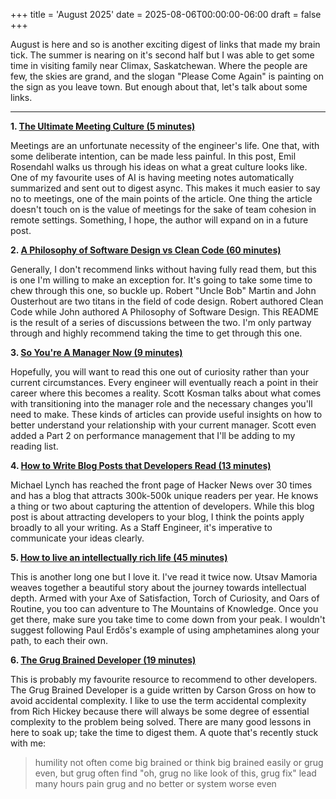 +++
title = 'August 2025'
date = 2025-08-06T00:00:00-06:00
draft = false
+++

August is here and so is another exciting digest of links that made my brain tick.
The summer is nearing on it's second half but I was able to get some time in visiting family near Climax, Saskatchewan.
Where the people are few, the skies are grand, and the slogan "Please Come Again" is painting on the sign as you leave town.
But enough about that, let's talk about some links.

---

**1. [The Ultimate Meeting Culture (5 minutes)](https://abitmighty.com/posts/the-ultimate-meeting-culture)**

Meetings are an unfortunate necessity of the engineer's life.
One that, with some deliberate intention, can be made less painful.
In this post, Emil Rosendahl walks us through his ideas on what a great culture looks like.
One of my favourite uses of AI is having meeting notes automatically summarized and sent out to digest async.
This makes it much easier to say no to meetings, one of the main points of the article.
One thing the article doesn't touch on is the value of meetings for the sake of team cohesion in remote settings.
Something, I hope, the author will expand on in a future post.

**2. [A Philosophy of Software Design vs Clean Code (60 minutes)](https://github.com/johnousterhout/aposd-vs-clean-code/blob/main/README.md)**

Generally, I don't recommend links without having fully read them, but this is one I'm willing to make an exception for.
It's going to take some time to chew through this one, so buckle up.
Robert "Uncle Bob" Martin and John Ousterhout are two titans in the field of code design.
Robert authored Clean Code while John authored A Philosophy of Software Design.
This README is the result of a series of discussions between the two.
I'm only partway through and highly recommend taking the time to get through this one.

**3. [So You're A Manager Now (9 minutes)](https://scottkosman.com/post/blog/so-youre-a-manager-now/)**

Hopefully, you will want to read this one out of curiosity rather than your current circumstances.
Every engineer will eventually reach a point in their career where this becomes a reality.
Scott Kosman talks about what comes with transitioning into the manager role and the necessary changes you'll need to make.
These kinds of articles can provide useful insights on how to better understand your relationship with your current manager.
Scott even added a Part 2 on performance management that I'll be adding to my reading list.

**4. [How to Write Blog Posts that Developers Read (13 minutes)](https://refactoringenglish.com/chapters/write-blog-posts-developers-read/)**

Michael Lynch has reached the front page of Hacker News over 30 times and has a blog that attracts 300k-500k unique readers per year.
He knows a thing or two about capturing the attention of developers.
While this blog post is about attracting developers to your blog, I think the points apply broadly to all your writing.
As a Staff Engineer, it's imperative to communicate your ideas clearly.


**5. [How to live an intellectually rich life (45 minutes)](https://utsavmamoria.substack.com/p/how-to-live-an-intellectually-rich)**

This is another long one but I love it.
I've read it twice now.
Utsav Mamoria weaves together a beautiful story about the journey towards intellectual depth.
Armed with your Axe of Satisfaction, Torch of Curiosity, and Oars of Routine, you too can adventure to The Mountains of Knowledge.
Once you get there, make sure you take time to come down from your peak.
I wouldn't suggest following Paul Erdős's example of using amphetamines along your path, to each their own.

**6. [The Grug Brained Developer (19 minutes)](https://grugbrain.dev/)**

This is probably my favourite resource to recommend to other developers.
The Grug Brained Developer is a guide written by Carson Gross on how to avoid accidental complexity.
I like to use the term accidental complexity from Rich Hickey because there will always be some degree of essential complexity to the problem being solved.
There are many good lessons in here to soak up; take the time to digest them.
A quote that's recently stuck with me:

> humility not often come big brained or think big brained easily or grug even, but grug often find "oh, grug no like look of this, grug fix" lead many hours pain grug and no better or system worse even
